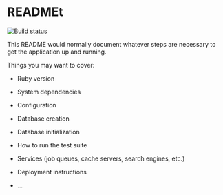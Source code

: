 # READMEt

[![Build status](https://travis-ci.org/openode-io/openode-www.svg?branch=master)](https://travis-ci.org/openode-io/openode-www)

This README would normally document whatever steps are necessary to get the
application up and running.

Things you may want to cover:

* Ruby version

* System dependencies

* Configuration

* Database creation

* Database initialization

* How to run the test suite

* Services (job queues, cache servers, search engines, etc.)

* Deployment instructions

* ...
